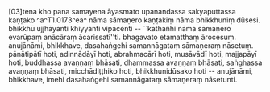 [03]tena kho pana samayena āyasmato upanandassa sakyaputtassa kaṇṭako ^a^T1.0173^ea^ nāma sāmaṇero kaṇṭakiṃ  nāma bhikkhuniṃ dūsesi. bhikkhū ujjhāyanti khiyyanti vipācenti -- ``kathañhi nāma  sāmaṇero evarūpaṃ anācāraṃ ācarissatī''ti. bhagavato etamatthaṃ ārocesuṃ. anujānāmi,  bhikkhave, dasahaṅgehi samannāgataṃ sāmaṇeraṃ nāsetuṃ. pāṇātipātī hoti, adinnādāyī  hoti, abrahmacārī hoti, musāvādī hoti, majjapāyī hoti, buddhassa avaṇṇaṃ bhāsati,  dhammassa avaṇṇaṃ bhāsati, saṅghassa avaṇṇaṃ bhāsati, micchādiṭṭhiko hoti, bhikkhunidūsako  hoti -- anujānāmi, bhikkhave, imehi dasahaṅgehi samannāgataṃ sāmaṇeraṃ nāsetunti.